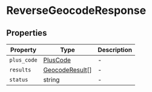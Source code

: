 # ReverseGeocodeResponse

## Properties

| Property | Type | Description |
|----------|------|-------------|
| `plus_code` | [PlusCode](../interfaces/PlusCode.md) | - |
| `results` | [GeocodeResult](../interfaces/GeocodeResult.md)[] | - |
| `status` | string | - |
